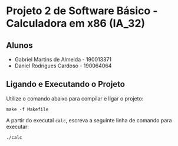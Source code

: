 # Projeto 2 de Software Básico - Calculadora em x86 (IA_32)

## Alunos

- Gabriel Martins de Almeida - 190013371
- Daniel Rodrigues Cardoso - 190064064

## Ligando e Executando o Projeto

Utilize o comando abaixo para compilar e ligar o projeto:

``make -f Makefile``

A partir do executal ``calc``, escreva a seguinte linha de comando para executar:

``./calc``

